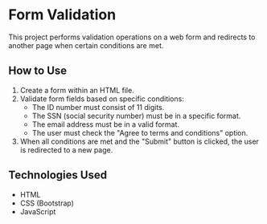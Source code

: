 # Form Validation

This project performs validation operations on a web form and redirects to another page when certain conditions are met.

## How to Use

1. Create a form within an HTML file.
2. Validate form fields based on specific conditions:
   - The ID number must consist of 11 digits.
   - The SSN (social security number) must be in a specific format.
   - The email address must be in a valid format.
   - The user must check the "Agree to terms and conditions" option.
3. When all conditions are met and the "Submit" button is clicked, the user is redirected to a new page.

## Technologies Used

- HTML
- CSS (Bootstrap)
- JavaScript


